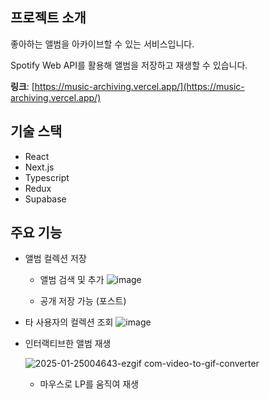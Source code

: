 ## 프로젝트 소개
좋아하는 앨범을 아카이브할 수 있는 서비스입니다.

Spotify Web API를 활용해 앨범을 저장하고 재생할 수 있습니다.

**링크**: [https://music-archiving.vercel.app/](https://music-archiving.vercel.app/)   


## 기술 스택
- React
- Next.js
- Typescript
- Redux
- Supabase


## 주요 기능
- 앨범 컬렉션 저장
  - 앨범 검색 및 추가
    ![image](https://github.com/user-attachments/assets/5c8caffb-52a5-4691-b258-ea8e549336ae)

  - 공개 저장 가능 (포스트)
- 타 사용자의 컬렉션 조회
  ![image](https://github.com/user-attachments/assets/fcab4530-8c47-4394-ab7c-99caabdffa3c)

- 인터랙티브한 앨범 재생
  
  ![2025-01-25004643-ezgif com-video-to-gif-converter](https://github.com/user-attachments/assets/c4cf1aab-8fda-4266-ad38-80775307723a)
  - 마우스로 LP를 움직여 재생

